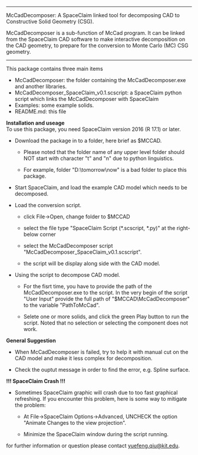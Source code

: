 **************************************************************************************
McCadDecomposer: A SpaceClaim linked tool for decomposing CAD to Constructive Solid Geometry (CSG). 

McCadDecomposer is a sub-function of McCad program. It can be linked from the SpaceClaim CAD software to make interactive decomposition on the CAD geometry, to prepare for the conversion to Monte Carlo (MC) CSG geometry.

**************************************************************************************

This package contains three main items

  * McCadDecomposer: the folder containing the McCadDecomposer.exe and another libraries. 
  * McCadDecomposer_SpaceClaim_v0.1.scscript: a SpaceClaim python script which links the McCadDecomposer with SpaceClaim
  * Examples: some example solids.
  * README.md: this file

********Installation and useage********  
To use this package, you need SpaceClaim version 2016 (R 17.1) or later.

* Download the package in to a folder, here brief as $MCCAD. 
   * Please noted that the folder name of any upper level folder should NOT start with character "t" and "n" due to python linguistics. 
   
   * For example, folder "D:\tomorrow\now" is a bad folder to place this package. 

* Start SpaceClaim, and load the example CAD model which needs to be decomposed.

* Load the conversion script. 
   * click File->Open, change folder to $MCCAD 
   
   * select the file type "SpaceClaim Script (*.scscript, *.py)" at the right-below corner    
   
   * select the McCadDecomposer script "McCadDecomposer_SpaceClaim_v0.1.scscript". 
   * the script will be display along side with the CAD model.

* Using the script to decompose CAD model.
   * For the fisrt time, you have to provide the path of the McCadDecomposer.exe to the script. In the very begin of the script "User Input" provide the full path of "$MCCAD\McCadDecomposer" to the variable "PathToMcCad". 
   
   * Selete one or more solids, and click the green Play button to run the script. Noted that no selection or selecting the component does not work.

********General Suggestion********    

* When McCadDecomposer is failed, try to help it with manual cut on the CAD model and make it less complex for decomposition.

* Check the ouptut message in order to find the error, e.g. Spline surface. 

********!!! SpaceClaim Crash !!!********  
* Sometimes SpaceClaim graphic will crash due to too fast graphical refreshing. If you encounter this problem, here is some way to mitigate the problem:
   
   * At File->SpaceClaim Options->Advanced, UNCHECK the option "Animate Changes to the view projection".
   
   * Minimize the SpaceClaim window during the script running. 
   

for further information or question please contact yuefeng.qiu@kit.edu. 
   
